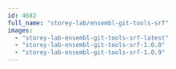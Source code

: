 ```yaml
---
id: 4682
full_name: "storey-lab/ensembl-git-tools-srf"
images: 
  - "storey-lab-ensembl-git-tools-srf-latest"
  - "storey-lab-ensembl-git-tools-srf-1.0.0"
  - "storey-lab-ensembl-git-tools-srf-1.0.9"
---
```

